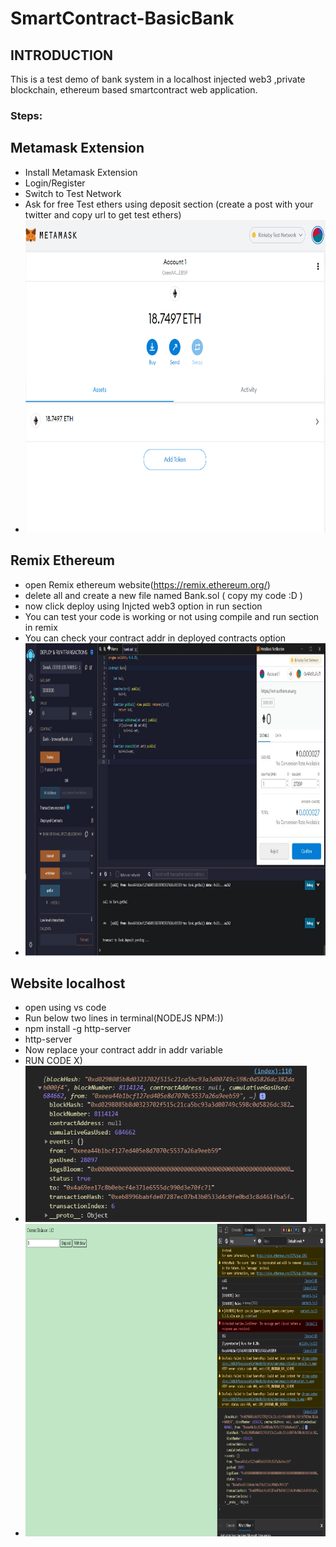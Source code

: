 # SmartContract-BasicBank

## INTRODUCTION

This is a test demo of bank system in a localhost injected web3 ,private blockchain, ethereum based smartcontract web application.



### Steps:

## Metamask Extension

* Install Metamask Extension
 * Login/Register
 * Switch to Test Network
 * Ask for free Test ethers using deposit section (create a post with your twitter and copy url to get test ethers)   
 * <img src="/4.png" alt="metamask" width="750" height="500">

## Remix Ethereum 

 * open Remix ethereum website(https://remix.ethereum.org/)
 * delete all and create a new file named Bank.sol ( copy my code :D )
 * now click deploy using Injcted web3 option in run section
 * You can test your code is working or not using compile and run section in remix
 * You can check your contract addr in deployed contracts option
 * <img src="/3.jpeg" alt="metamask" width="750" height="500">


## Website localhost

 * open using vs code
 * Run below two lines in terminal(NODEJS NPM:))
 * npm install -g http-server
 * http-server
 * Now replace your contract addr in addr variable 
 * RUN CODE X)
 * <img src="/2.png" alt="metamask" width="450" height="250">
 * <img src="/1.png" alt="metamask" width="800" height="500">
